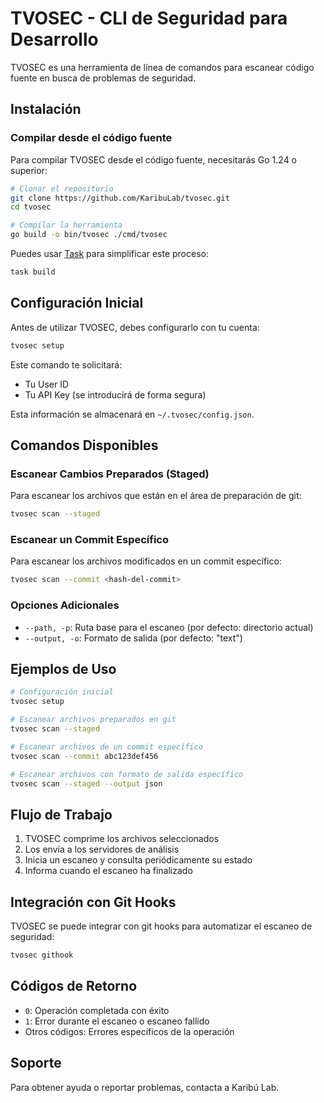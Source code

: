 # TVOSEC - CLI de Seguridad para Desarrollo

TVOSEC es una herramienta de línea de comandos para escanear código fuente en busca de problemas de seguridad. 

## Instalación

### Compilar desde el código fuente

Para compilar TVOSEC desde el código fuente, necesitarás Go 1.24 o superior:

```bash
# Clonar el repositorio
git clone https://github.com/KaribuLab/tvosec.git
cd tvosec

# Compilar la herramienta
go build -o bin/tvosec ./cmd/tvosec
```

Puedes usar [Task](https://taskfile.dev) para simplificar este proceso:

```bash
task build
```

## Configuración Inicial

Antes de utilizar TVOSEC, debes configurarlo con tu cuenta:

```bash
tvosec setup
```

Este comando te solicitará:
- Tu User ID
- Tu API Key (se introducirá de forma segura)

Esta información se almacenará en `~/.tvosec/config.json`.

## Comandos Disponibles

### Escanear Cambios Preparados (Staged)

Para escanear los archivos que están en el área de preparación de git:

```bash
tvosec scan --staged
```

### Escanear un Commit Específico

Para escanear los archivos modificados en un commit específico:

```bash
tvosec scan --commit <hash-del-commit>
```

### Opciones Adicionales

- `--path, -p`: Ruta base para el escaneo (por defecto: directorio actual)
- `--output, -o`: Formato de salida (por defecto: "text")

## Ejemplos de Uso

```bash
# Configuración inicial
tvosec setup

# Escanear archivos preparados en git
tvosec scan --staged

# Escanear archivos de un commit específico
tvosec scan --commit abc123def456

# Escanear archivos con formato de salida específico
tvosec scan --staged --output json
```

## Flujo de Trabajo

1. TVOSEC comprime los archivos seleccionados
2. Los envía a los servidores de análisis
3. Inicia un escaneo y consulta periódicamente su estado
4. Informa cuando el escaneo ha finalizado

## Integración con Git Hooks

TVOSEC se puede integrar con git hooks para automatizar el escaneo de seguridad:

```bash
tvosec githook
```

## Códigos de Retorno

- `0`: Operación completada con éxito
- `1`: Error durante el escaneo o escaneo fallido
- Otros códigos: Errores específicos de la operación

## Soporte

Para obtener ayuda o reportar problemas, contacta a Karibú Lab. 
